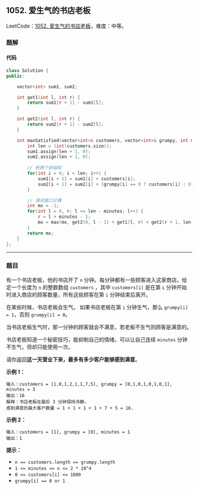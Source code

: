 ## 1052. 爱生气的书店老板

LeetCode：[1052. 爱生气的书店老板](https://leetcode.cn/problems/grumpy-bookstore-owner/)，难度：中等。

### 题解

#### 代码

```c++
class Solution {
public:

    vector<int> sum1, sum2;

    int get1(int l, int r) {
        return sum1[r + 1] - sum1[l];
    }

    int get2(int l, int r) {
        return sum2[r + 1] - sum2[l];
    }

    int maxSatisfied(vector<int>& customers, vector<int>& grumpy, int minutes) {
        int len = (int)customers.size();
        sum1.assign(len + 1, 0);
        sum2.assign(len + 1, 0);
        
        // 积两个前缀和
        for(int i = 0; i < len; i++) {
            sum1[i + 1] = sum1[i] + customers[i];
            sum2[i + 1] = sum2[i] + (grumpy[i] == 0 ? customers[i] : 0);
        }

        // 滑动窗口计算
        int mx = -1;
        for(int l = 0, r; l <= len - minutes; l++) {
            r = l + minutes - 1;
            mx = max(mx, get2(0, l - 1) + get1(l, r) + get2(r + 1, len - 1));
        }
        return mx;
    }
};
```



---



### 题目

有一个书店老板，他的书店开了 `n` 分钟。每分钟都有一些顾客进入这家商店。给定一个长度为 `n` 的整数数组 `customers` ，其中 `customers[i]` 是在第 `i` 分钟开始时进入商店的顾客数量，所有这些顾客在第 `i` 分钟结束后离开。

在某些时候，书店老板会生气。 如果书店老板在第 `i` 分钟生气，那么 `grumpy[i] = 1`，否则 `grumpy[i] = 0`。

当书店老板生气时，那一分钟的顾客就会不满意，若老板不生气则顾客是满意的。

书店老板知道一个秘密技巧，能抑制自己的情绪，可以让自己连续 `minutes` 分钟不生气，但却只能使用一次。

请你返回**这一天营业下来，最多有多少客户能够感到满意**。
 

**示例 1：**

```
输入：customers = [1,0,1,2,1,1,7,5], grumpy = [0,1,0,1,0,1,0,1], minutes = 3
输出：16
解释：书店老板在最后 3 分钟保持冷静。
感到满意的最大客户数量 = 1 + 1 + 1 + 1 + 7 + 5 = 16.
```

**示例 2：**

```
输入：customers = [1], grumpy = [0], minutes = 1
输出：1
```

 

**提示：**

- `n == customers.length == grumpy.length`
- `1 <= minutes <= n <= 2 * 10^4`
- `0 <= customers[i] <= 1000`
- `grumpy[i] == 0 or 1`


